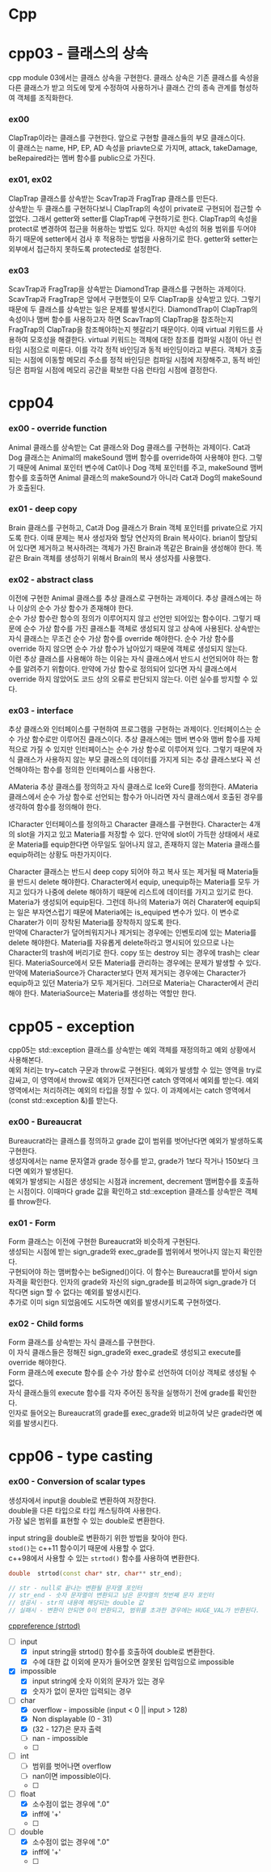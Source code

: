 # Cpp

# cpp03 - 클래스의 상속

cpp module 03에서는 클래스 상속을 구현한다. 클래스 상속은 기존 클래스를 속성을 다른 클래스가 받고 의도에 맞게 수정하여 사용하거나 클래스 간의 종속 관계를 형성하여 객체를 조직화한다.  

### ex00

ClapTrap이라는 클래스를 구현한다. 앞으로 구현할 클래스들의 부모 클래스이다.  
이 클래스는 name, HP, EP, AD 속성을 priavte으로 가지며, attack, takeDamage, beRepaired라는 멤버 함수를 public으로 가진다.  

### ex01, ex02

ClapTrap 클래스를 상속받는 ScavTrap과 FragTrap 클래스를 만든다.  
상속받는 두 클래스를 구현하다보니 ClapTrap의 속성이 private로 구현되어 접근할 수 없었다. 그래서 getter와 setter를 ClapTrap에 구현하기로 한다. ClapTrap의 속성을 protect로 변경하여 접근을 허용하는 방법도 있다. 하지만 속성의 허용 범위를 두어야 하기 때문에 setter에서 검사 후 적용하는 방법을 사용하기로 한다. getter와 setter는 외부에서 접근하지 못하도록 protected로 설정한다.  

### ex03

ScavTrap과 FragTrap을 상속받는 DiamondTrap 클래스를 구현하는 과제이다. ScavTrap과 FragTrap은 앞에서 구현했듯이 모두 ClapTrap을 상속받고 있다. 그렇기 때문에 두 클래스를 상속받는 일은 문제를 발생시킨다. DiamondTrap이 ClapTrap의 속성이나 맴버 함수를 사용하고자 하면 ScavTrap의 ClapTrap을 참조하는지 FragTrap의 ClapTrap을 참조해야하는지 헷갈리기 때문이다. 이때 virtual 키워드를 사용하여 모호성을 해결한다. virtual 키워드는 객체에 대한 참조를 컴파일 시점이 아닌 런타임 시점으로 미룬다. 이를 각각 정적 바인딩과 동적 바인딩이라고 부른다. 객체가 호출되는 시점에 이동할 메모리 주소를 정적 바인딩은 컴파일 시점에 저장해주고, 동적 바인딩은 컴파일 시점에 메모리 공간을 확보한 다음 런타임 시점에 결정한다.  

# cpp04

### ex00 - override function

Animal 클래스를 상속받는 Cat 클래스와 Dog 클래스를 구현하는 과제이다. Cat과 Dog 클래스는 Animal의 makeSound 맴버 함수를 override하여 사용해야 한다. 그렇기 때문에 Animal 포인터 변수에 Cat이나 Dog 객체 포인터를 주고, makeSound 맴버 함수를 호출하면 Animal 클래스의 makeSound가 아니라 Cat과 Dog의 makeSound가 호출된다. 

### ex01 - deep copy

Brain 클래스를 구현하고, Cat과 Dog 클래스가 Brain 객체 포인터를 private으로 가지도록 한다. 이때 문제는 복사 생성자와 할당 연산자의 Brain 복사이다. brian이 할당되어 있다면 제거하고 복사하려는 객체가 가진 Brain과 똑같은 Brain을 생성해야 한다. 똑같은 Brain 객체를 생성하기 위해서 Brain의 복사 생성자를 사용했다. 

### ex02 - abstract class

이전에 구현한 Animal 클래스를 추상 클래스로 구현하는 과제이다. 추상 클래스에는 하나 이상의 순수 가상 함수가 존재해야 한다.  
순수 가상 함수란 함수의 정의가 이루어지지 않고 선언만 되어있는 함수이다. 그렇기 때문에 순수 가상 함수를 가진 클래스틑 객체로 생성되지 않고 상속에 사용된다. 상속받는 자식 클래스는 무조건 순수 가상 함수를 override 해야한다. 순수 가상 함수를 override 하지 않으면 순수 가상 함수가 남아있기 때문에 객체로 생성되지 않는다.  
이런 추상 클래스를 사용해야 하는 이유는 자식 클래스에서 반드시 선언되어야 하는 함수를 알려주기 위함이다. 만약에 가상 함수로 정의되어 있다면 자식 클래스에서 override 하지 않았어도 코드 상의 오류로 판단되지 않는다. 이런 실수를 방지할 수 있다. 

### ex03 - interface

추상 클래스와 인터페이스를 구현하여 프로그램을 구현하는 과제이다. 인터페이스는 순수 가상 함수로만 이루어진 클래스이다. 추상 클래스에는 맴버 변수와 맴버 함수를 자체적으로 가질 수 있지만 인터페이스는 순수 가상 함수로 이루어져 있다. 그렇기 때문에 자식 클래스가 사용하지 않는 부모 클래스의 데이터를 가지게 되는 추상 클래스보다 꼭 선언해야하는 함수를 정의한 인터페이스를 사용한다.  

AMateria 추상 클래스를 정의하고 자식 클래스로 Ice와 Cure를 정의한다. AMateria 클래스에서 순수 가상 함수로 선언되는 함수가 아니라면 자식 클래스에서 호출된 경우를 생각하여 함수를 정의해야 한다.  

ICharacter 인터페이스를 정의하고 Character 클래스를 구현한다. Character는 4개의 slot을 가지고 있고 Materia를 저장할 수 있다. 만약에 slot이 가득한 상태에서 새로운 Materia를 equip한다면 아무일도 일어나지 않고, 존재하지 않는 Materia 클래스를 equip하려는 상황도 마찬가지이다.  

Character 클래스는 반드시 deep copy 되어야 하고 복사 또는 제거될 때 Materia들을 반드시 delete 해야한다. Character에서 equip, unequip하는 Materia를 모두 가지고 있다가 나중에 delete 해야하기 때문에 리스트에 데이터를 가지고 있기로 한다.  
Materia가 생성되어 equip된다. 그런데 하나의 Materia가 여러 Charater에 equip되는 일은 부자연스럽기 때문에 Materia에는 is_equiped 변수가 있다. 이 변수로 Charater가 이미 장착된 Materia를 장착하지 않도록 한다.  
만약에 Character가 덮어씌워지거나 제거되는 경우에는 인벤토리에 있는 Materia를 delete 해야한다.
Materia를 자유롭게 delete하라고 명시되어 있으므로 나는 Character의 trash에 버리기로 한다. copy 또는 destroy 되는 경우에 trash는 clear 된다.
MateriaSource에서 모든 Materia를 관리하는 경우에는 문제가 발생할 수 있다. 만약에 MateriaSource가 Character보다 먼저 제거되는 경우에는 Character가 equip하고 있던 Materia가 모두 제거된다. 그러므로 Materia는 Character에서 관리해야 한다. MateriaSource는 Materia를 생성하는 역할만 한다.

# cpp05 - exception

cpp05는 std::exception 클래스를 상속받는 예외 객체를 재정의하고 예외 상황에서 사용해본다.  
예외 처리는 try~catch 구문과 throw로 구현된다. 예외가 발생할 수 있는 영역을 try로 감싸고, 이 영역에서 throw로 예외가 던져진다면 catch 영역에서 예외를 받는다. 예외 영역에서는 처리하려는 예외의 타입을 정할 수 있다. 이 과제에서는 catch 영역에서 (const std::exception &)를 받는다.

### ex00 - Bureaucrat

Bureaucrat라는 클래스를 정의하고 grade 값이 범위를 벗어난다면 예외가 발생하도록 구현한다.  
생성자에서는 name 문자열과 grade 정수를 받고, grade가 1보다 작거나 150보다 크다면 예외가 발생된다.  
예외가 발생되는 시점은 생성되는 시점과 increment, decrement 맴버함수를 호출하는 시점이다.
이때마다 grade 값을 확인하고 std::exception 클래스를 상속받은 객체를 throw한다. 

### ex01 - Form

Form 클래스는 이전에 구현한 Bureaucrat와 비슷하게 구현된다.  
생성되는 시점에 받는 sign_grade와 exec_grade를 범위에서 벗어나지 않는지 확인한다.  
구현되어야 하는 맴버함수는 beSigned()이다. 이 함수는 Bureaucrat를 받아서 sign 자격을 확인한다. 인자의 grade와 자신의 sign_grade를 비교하여 sign_grade가 더 작다면 sign 할 수 없다는 예외를 발생시킨다.  
추가로 이미 sign 되었음에도 시도하면 예외를 발생시키도록 구현하였다.  

### ex02 - Child forms

Form 클래스를 상속받는 자식 클래스를 구현한다.  
이 자식 클래스들은 정해진 sign_grade와 exec_grade로 생성되고 execute를 override 해야한다.  
Form 클래스에 execute 함수를 순수 가상 함수로 선언하여 더이상 객체로 생성될 수 없다.  
자식 클래스들의 execute 함수를 각자 주어진 동작을 실행하기 전에 grade를 확인한다.  
인자로 들어오는 Bureaucrat의 grade를 exec_grade와 비교하여 낮은 grade라면 예외를 발생시킨다.  

# cpp06 - type casting

### ex00 - Conversion of scalar types

생성자에서 input을 double로 변환하여 저장한다.  
double을 다른 타입으로 타입 캐스팅하여 사용한다.  
가장 넓은 범위를 표현할 수 있는 double로 변환한다.  

input string을 double로 변환하기 위한 방법을 찾아야 한다.  
`stod()`는 c++11 함수이기 때문에 사용할 수 없다.  
c++98에서 사용할 수 있는 `strtod()` 함수를 사용하여 변환한다.  

```cpp
double  strtod(const char* str, char** str_end);

// str - null로 끝나는 변환될 문자열 포인터
// str_end - 숫자 문자열이 변환되고 남은 문자열의 첫번째 문자 포인터
// 성공시 - str의 내용에 해당되는 double 값
// 실패시 - 변환이 안되면 0이 반환되고, 범위를 초과한 경우에는 HUGE_VAL가 반환된다.
```

[cppreference (strtod)](https://en.cppreference.com/w/cpp/string/byte/strtof)


 - [ ] input
   - [x] input string을 strtod() 함수를 호출하여 double로 변환한다. 
   - [x] 수에 대한 값 이외에 문자가 들어오면 잘못된 입력임으로 impossible
 - [x] impossible
   - [x] input string에 숫자 이외의 문자가 있는 경우
   - [x] 숫자가 없이 문자만 입력되는 경우

 - [ ] char
   - [x] overflow - impossible (input < 0 || input > 128)
   - [x] Non displayable (0 - 31)
   - [x] (32 - 127)은 문자 출력
   - [ ] nan - impossible
   - [ ] 
 - [ ] int
   - [ ] 범위를 벗어나면 overflow
   - [ ] nan이면 impossible이다.  
   - [ ] 
 - [ ] float
   - [x] 소수점이 없는 경우에 ".0"
   - [x] inff에 '+'
   - [ ] 
 - [ ] double
   - [x] 소수점이 없는 경우에 ".0"
   - [x] inff에 '+'
   - [ ] 




